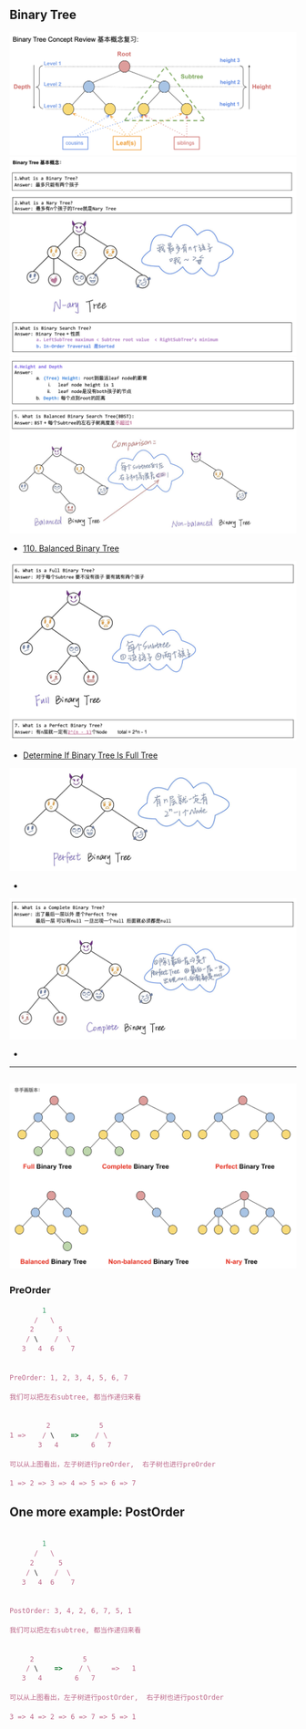 ## Binary Tree
![](img/2022-12-24-15-30-14.png)
![](img/2022-12-24-15-30-34.png)
![](img/2022-12-24-15-31-22.png)
- [110. Balanced Binary Tree](https://novemberfall.github.io/LeetCode-NoteBook/#/ch5/checkBalanced)

![](img/2022-12-24-15-32-45.png)
- [Determine If Binary Tree Is Full Tree](https://novemberfall.github.io/LeetCode-NoteBook/#/binaryTree/fullbinary)

![](img/2022-12-24-15-33-50.png)
- []()

![](img/2022-12-24-15-34-30.png)
- []()
---
![](img/2022-12-24-15-36-05.png)
---
### PreOrder


```ruby
        1
      /   \
     2      5
    / \    /  \
   3   4  6    7


PreOrder: 1, 2, 3, 4, 5, 6, 7   

我们可以把左右subtree, 都当作递归来看


         2            5
1 =>    / \    =>    / \
       3   4        6   7
 
可以从上图看出，左子树进行preOrder,  右子树也进行preOrder

1 => 2 => 3 => 4 => 5 => 6 => 7
```

## One more example: PostOrder

```ruby

        1
      /   \
     2      5
    / \    /  \
   3   4  6    7


PostOrder: 3, 4, 2, 6, 7, 5, 1

我们可以把左右subtree, 都当作递归来看


     2            5
    / \    =>    / \     =>   1
   3   4        6   7
 
可以从上图看出，左子树进行postOrder,  右子树也进行postOrder

3 => 4 => 2 => 6 => 7 => 5 => 1
```